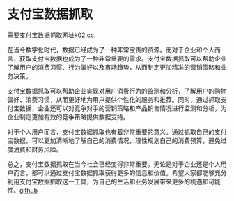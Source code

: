 # 支付宝数据抓取

需要支付宝数据抓取网址k02.cc.

在当今数字化时代，数据已经成为了一种非常宝贵的资源。而对于企业和个人而言，获取支付宝数据也成为了一种非常重要的需求。支付宝数据抓取可以帮助企业了解用户的消费习惯、行为偏好以及市场趋势，从而制定更加精准的营销策略和业务决策。

支付宝数据抓取可以帮助企业实现对用户消费行为的监测和分析，了解用户的购物偏好、消费习惯，从而更好地为用户提供个性化的服务和推荐。同时，通过抓取支付宝数据，企业还可以对竞争对手的营销策略和产品销售情况进行监测和分析，为企业制定更加有效的竞争策略提供数据支持。

对于个人用户而言，支付宝数据抓取也有着非常重要的意义。通过抓取自己的支付宝数据，可以更加清晰地了解自己的消费情况，理性规划自己的消费预算，避免过度消费和财务风险。

总之，支付宝数据抓取在当今社会已经变得非常重要。无论是对于企业还是个人用户而言，都可以通过支付宝数据抓取获得更多的信息和价值。希望大家都能够充分利用支付宝数据抓取这一工具，为自己的生活和业务发展带来更多的机遇和可能性。[github](https://github.com)